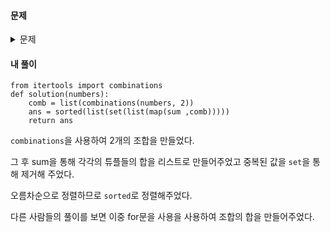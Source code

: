 #### **문제** 

<details>
  <summary>문제 </summary>
  <div markdown="1">
문제 설명
정수 배열 numbers가 주어집니다. numbers에서 서로 다른 인덱스에 있는 두 개의 수를 뽑아 더해서 만들 수 있는 모든 수를 배열에 오름차순으로 담아 return 하도록 solution 함수를 완성해주세요.

##### 제한사항
- numbers의 길이는 2 이상 100 이하입니다.
- numbers의 모든 수는 0 이상 100 이하입니다.
    
##### 입출력 예
|numbers|	result|
|[2,1,3,4,1]|	[2,3,4,5,6,7]|
|[5,0,2,7]|	[2,5,7,9,12]|
입출력 예 설명
입출력 예 #1

2 = 1 + 1 입니다. (1이 numbers에 두 개 있습니다.)
    
3 = 2 + 1 입니다.
    
4 = 1 + 3 입니다.
    
5 = 1 + 4 = 2 + 3 입니다.
    
6 = 2 + 4 입니다.
    
7 = 3 + 4 입니다.
    
따라서 [2,3,4,5,6,7] 을 return 해야 합니다.
    
입출력 예 #2

2 = 0 + 2 입니다.
    
5 = 5 + 0 입니다.
    
7 = 0 + 7 = 5 + 2 입니다.
    
9 = 2 + 7 입니다.
    
12 = 5 + 7 입니다.
    
따라서 [2,5,7,9,12] 를 return 해야 합니다.
</div>
</details>

#### **내 풀이** 
```python3
from itertools import combinations
def solution(numbers):
    comb = list(combinations(numbers, 2))
    ans = sorted(list(set(list(map(sum ,comb)))))
    return ans
```

`combinations`을 사용하여 2개의 조합을 만들었다. 

그 후 sum을 통해 각각의 튜플들의 합을 리스트로 만들어주었고 중복된 값을 `set`을 통해 제거해 주었다. 

오름차순으로 정렬하므로 `sorted`로 정렬해주었다.

다른 사람들의 풀이를 보면 이중 for문을 사용을 사용하여 조합의 합을 만들어주었다.
